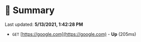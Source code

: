 # 📖 Summary
Last updated: **5/13/2021, 1:42:28 PM**

- `GET` [https://google.com](https://google.com) - **Up** (205ms)
